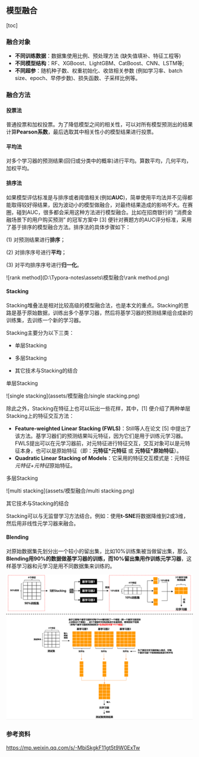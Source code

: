 ## 模型融合

[toc]

### 融合对象

- **不同训练数据**：数据集使用比例、预处理方法 (缺失值填补、特征工程等)
- **不同模型结构**：RF、XGBoost、LightGBM、CatBoost、CNN、LSTM等;
- **不同超参**：随机种子数、权重初始化、收敛相关参数 (例如学习率、batch size、epoch、早停步数)、损失函数、子采样比例等。

### 融合方法

#### 投票法

普通投票和加权投票。为了降低模型之间的相关性，可以对所有模型预测出的结果计算**Pearson系数**，最后选取其中相关性小的模型结果进行投票。
#### 平均法

对多个学习器的预测结果(回归或分类中的概率)进行平均。算数平均，几何平均，加权平均。

#### 排序法

如果模型评估标准是与排序或者阈值相关(例如**AUC**)，简单使用平均法并不见得都能取得较好得结果，因为波动小的模型做融合，对最终结果造成的影响不大。在赛圈，碰到AUC，很多都会采用这种方法进行模型融合。比如在招商银行的 “消费金融场景下的用户购买预测” 的冠军方案中 [3] 便针对赛题方的AUC评分标准，采用了基于排序的模型融合方法。排序法的具体步骤如下：

(1) 对预测结果进行**排序**；

(2) 对排序序号进行**平均**；

(3) 对平均排序序号进行**归一化**。

![rank method](D:\Typora-notes\assets\模型融合\rank method.png)

#### Stacking

Stacking堆叠法是相对比较高级的模型融合法，也是本文的重点。Stacking的思路是基于原始数据，训练出多个基学习器，然后将基学习器的预测结果组合成新的训练集，去训练一个新的学习器。

Stacking主要分为以下三类：

- 单层Stacking

- 多层Stacking

- 其它技术与Stacking的结合

单层Stacking

![single stacking](assets/模型融合/single stacking.png)

除此之外，Stacking在特征上也可以玩出一些花样，其中，[1] 便介绍了两种单层Stacking上的特征交互方法：

- **Feature-weighted Linear Stacking (FWLS)**：Still等人在论文 [5] 中提出了该方法。基学习器们的预测结果叫元特征，因为它们是用于训练元学习器。FWLS提出可以在元学习器前，对元特征进行特征交互，交互对象可以是元特征本身，也可以是原始特征（即：**元特征\*元特征** 或 **元特征\*原始特征**）。
- **Quadratic Linear Stacking of Models**：它采用的特征交互模式是：元特征*元特征+元特征*原始特征。

多层Stacking

![multi stacking](assets/模型融合/multi stacking.png)

其它技术与Stacking的结合

Stacking可以与无监督学习方法结合。例如：使用**t-SNE**将数据降维到2或3维，然后用非线性元学习器来融合。

#### Blending

对原始数据集先划分出一个较小的留出集，比如10%训练集被当做留出集，那么**Blending用90%的数据做基学习器的训练，而10%留出集用作训练元学习器**，这样基学习器和元学习是用不同数据集来训练的。

![blending](assets/模型融合/blending.png)

### 参考资料

https://mp.weixin.qq.com/s/-MbiSkgkF11gt5t9W0ExTw

